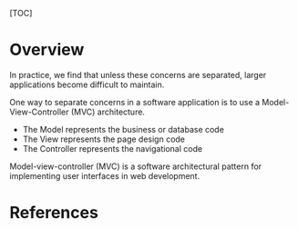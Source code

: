[TOC]

# Overview

In practice, we find that unless these concerns are separated, larger
applications become difficult to maintain.

One way to separate concerns in a software application is to use a
Model-View-Controller (MVC) architecture.
- The Model represents the business or database code
- The View represents the page design code
- The Controller represents the navigational code

Model-view-controller (MVC) is a software architectural pattern for
implementing user interfaces in web development.


# References

[wiki]: https://en.wikipedia.org/wiki/Model%E2%80%93view%E2%80%93controller
